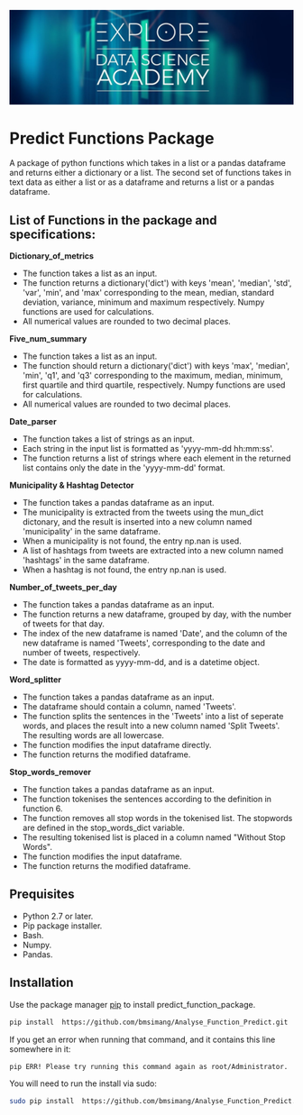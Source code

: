 ![Heading](https://github.com/bmsimang/Analyse_Function_Predict/blob/master/maxresdefault.jpg)

# Predict Functions Package

A package of python functions which takes in a list or a pandas dataframe and returns either a dictionary
or a list. The second set of functions takes in text data as either a list or as a dataframe and returns
a list or a pandas dataframe.

## List of Functions in the package and specifications:

<b> Dictionary_of_metrics </b> <br/>
- The function takes a list as an input.
- The function returns a dictionary('dict') with keys 'mean', 'median', 'std', 'var', 'min', and 'max' corresponding to the mean, median, standard deviation, variance, minimum and maximum respectively. Numpy functions are used for calculations.
- All numerical values are rounded to two decimal places.

<b> Five_num_summary </b> <br/>
- The function takes a list as an input.
- The function should return a dictionary('dict') with keys 'max', 'median', 'min', 'q1', and 'q3' corresponding to the maximum, median, minimum, first quartile and third quartile, respectively. Numpy functions are used for calculations.
- All numerical values are rounded to two decimal places. 
  
<b> Date_parser </b> <br/>
- The function takes a list of strings as an input.
- Each string in the input list is formatted as 'yyyy-mm-dd hh:mm:ss'.
- The function returns a list of strings where each element in the returned list contains only the date in the 'yyyy-mm-dd' format.

<b> Municipality & Hashtag Detector </b> <br/>
- The function takes a pandas dataframe as an input.
- The municipality is extracted from the tweets using the mun_dict dictonary, and the result is inserted into a new column named 'municipality' in the same dataframe.
- When a municipality is not found, the entry np.nan is used.
- A list of hashtags from tweets are extracted into a new column named 'hashtags' in the same dataframe.
- When a hashtag is not found, the entry np.nan is used.

<b> Number_of_tweets_per_day </b> <br/>
- The function takes a pandas dataframe as an input.
- The function returns a new dataframe, grouped by day, with the number of tweets for that day.
- The index of the new dataframe is named 'Date', and the column of the new dataframe is named 'Tweets', corresponding to the date and number of tweets, respectively.
- The date is formatted as yyyy-mm-dd, and is a datetime object.

<b> Word_splitter </b> <br/>
- The function takes a pandas dataframe as an input.
- The dataframe should contain a column, named 'Tweets'.
- The function splits the sentences in the 'Tweets' into a list of seperate words, and places the result into a new column named 'Split Tweets'. The resulting words are all lowercase.
- The function modifies the input dataframe directly.
- The function returns the modified dataframe.

<b> Stop_words_remover </b> <br/>
- The function takes a pandas dataframe as an input.
- The function tokenises the sentences according to the definition in function 6.
- The function removes all stop words in the tokenised list. The stopwords are defined in the stop_words_dict variable.
- The resulting tokenised list is placed in a column named "Without Stop Words".
- The function modifies the input dataframe.
- The function returns the modified dataframe.

## Prequisites
- Python 2.7 or later.
- Pip package installer.
- Bash.
- Numpy.
- Pandas.

## Installation

Use the package manager [pip](https://pip.pypa.io/en/stable/) to install predict_function_package.

```bash
pip install  https://github.com/bmsimang/Analyse_Function_Predict.git
```

If you get an error when running that command, and it contains this line somewhere in it:

```bash
pip ERR! Please try running this command again as root/Administrator.
```

You will need to run the install via sudo:

```bash
sudo pip install  https://github.com/bmsimang/Analyse_Function_Predict.git
```



